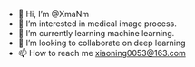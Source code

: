 - 👋 Hi, I’m @XmaNm
- 👀 I’m interested in medical image process.
- 🌱 I’m currently learning machine learning.
- 💞️ I’m looking to collaborate on deep learning
- 📫 How to reach me xiaoning0053@163.com

<!---
XmaNm/XmaNm is a ✨ special ✨ repository because its `README.md` (this file) appears on your GitHub profile.
You can click the Preview link to take a look at your changes.
--->
